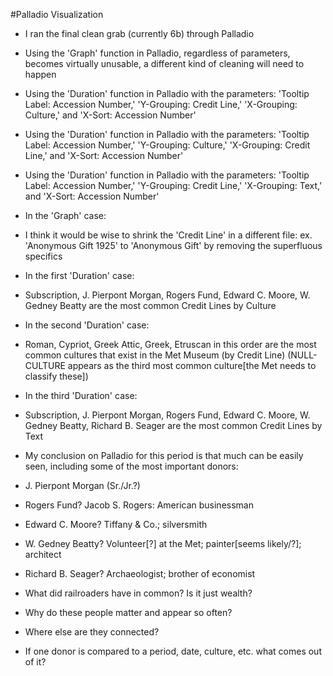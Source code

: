 #Palladio Visualization
- I ran the final clean grab (currently 6b) through Palladio
 - Using the 'Graph' function in Palladio, regardless of parameters, becomes virtually unusable, a different kind of cleaning will need to happen
 - Using the 'Duration' function in Palladio with the parameters: 'Tooltip Label: Accession Number,' 'Y-Grouping: Credit Line,' 'X-Grouping: Culture,' and 'X-Sort: Accession Number'
 - Using the 'Duration' function in Palladio with the parameters: 'Tooltip Label: Accession Number,' 'Y-Grouping: Culture,' 'X-Grouping: Credit Line,' and 'X-Sort: Accession Number'
 - Using the 'Duration' function in Palladio with the parameters: 'Tooltip Label: Accession Number,' 'Y-Grouping: Credit Line,' 'X-Grouping: Text,' and 'X-Sort: Accession Number'
- In the 'Graph' case:
 - I think it would be wise to shrink the 'Credit Line' in a different file: ex. 'Anonymous Gift 1925' to 'Anonymous Gift' by removing the superfluous specifics
- In the first 'Duration' case:
 - Subscription, J. Pierpont Morgan, Rogers Fund, Edward C. Moore, W. Gedney Beatty are the most common Credit Lines by Culture
- In the second 'Duration' case:
 - Roman, Cypriot, Greek Attic, Greek, Etruscan in this order are the most common cultures that exist in the Met Museum (by Credit Line) (NULL-CULTURE appears as the third most common culture[the Met needs to classify these])
- In the third 'Duration' case:
 - Subscription, J. Pierpont Morgan, Rogers Fund, Edward C. Moore, W. Gedney Beatty, Richard B. Seager are the most common Credit Lines by Text

 
- My conclusion on Palladio for this period is that much can be easily seen, including some of the most important donors: 
 - J. Pierpont Morgan (Sr./Jr.?)
 - Rogers Fund? Jacob S. Rogers: American businessman
 - Edward C. Moore? Tiffany & Co.; silversmith
 - W. Gedney Beatty? Volunteer[?] at the Met; painter[seems likely/?]; architect
 - Richard B. Seager? Archaeologist; brother of economist
 - What did railroaders have in common? Is it just wealth?
 - Why do these people matter and appear so often?
 - Where else are they connected?
 - If one donor is compared to a period, date, culture, etc. what comes out of it?
